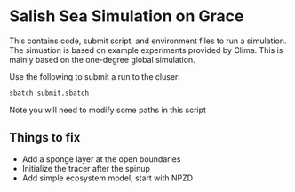 # Salish Sea Simulation on Grace

This contains code, submit script, and environment files to run a simulation. 
The simuation is based on example experiments provided by Clima. 
This is mainly based on the one-degree global simulation. 

Use the following to submit a run to the cluser:

```sh
sbatch submit.sbatch
```

Note you will need to modify some paths in this script


## Things to fix

* Add a sponge layer at the open boundaries
* Initialize the tracer after the spinup
* Add simple ecosystem model, start with NPZD
